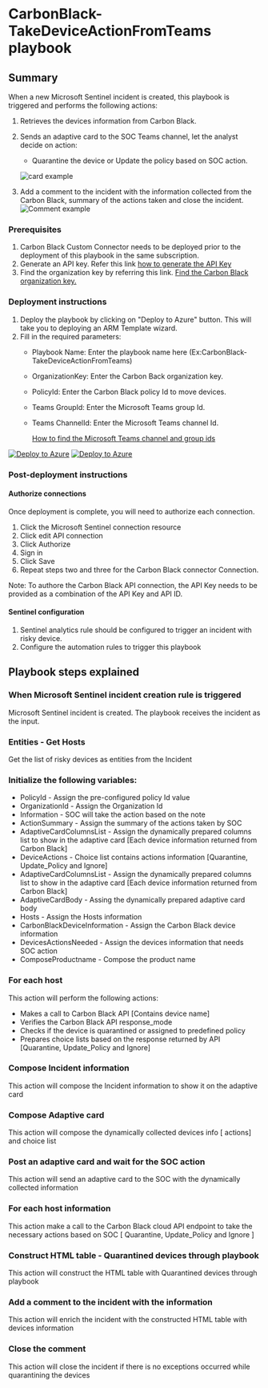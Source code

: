 # CarbonBlack-TakeDeviceActionFromTeams playbook
 
 ## Summary

 When a new Microsoft Sentinel incident is created, this playbook is triggered and performs the following actions:

 1. Retrieves the devices information from Carbon Black.
 2. Sends an adaptive card to the SOC Teams channel, let the analyst decide on action:
    - Quarantine the device or Update the policy based on SOC action.

    ![card example](./images/adaptiveCard.png)

 3. Add a comment to the incident with the information collected from the Carbon Black, summary of the actions taken and close the incident.
     ![Comment example](./images/Incident_Comment.png)

### Prerequisites

1. Carbon Black Custom Connector needs to be deployed prior to the deployment of this playbook in the same subscription.
2. Generate an API key. Refer this link [how to generate the API Key](https://developer.carbonblack.com/reference/carbon-black-cloud/authentication/#creating-an-api-key)
3. Find the organization key by referring this link. [Find the Carbon Black organization key.](https://developer.carbonblack.com/reference/carbon-black-cloud/authentication/#creating-an-api-key)

### Deployment instructions

1. Deploy the playbook by clicking on "Deploy to Azure" button. This will take you to deploying an ARM Template wizard.
2. Fill in the required parameters:
   - Playbook Name: Enter the playbook name here (Ex:CarbonBlack-TakeDeviceActionFromTeams)
   - OrganizationKey: Enter the Carbon Back organization key.
   - PolicyId: Enter the Carbon Black policy Id to move devices.
   - Teams GroupId: Enter the Microsoft Teams group Id.
   - Teams ChannelId: Enter the Microsoft Teams channel Id.
  
      [How to find the Microsoft Teams channel and group ids](https://docs.microsoft.com/powershell/module/teams/get-teamchannel?view=teams-ps)
  
[![Deploy to Azure](https://aka.ms/deploytoazurebutton)](https://portal.azure.com/#create/Microsoft.Template/uri/https%3A%2F%2Fraw.githubusercontent.com%2FAzure%2FAzure-Sentinel%2Fmaster%2FSolutions%2FCarbonBlack%2FPlaybooks%2FCarbonBlack-TakeDeviceActionFromTeams%2Fazuredeploy.json) [![Deploy to Azure](https://aka.ms/deploytoazuregovbutton)](https://portal.azure.us/#create/Microsoft.Template/uri/https%3A%2F%2Fraw.githubusercontent.com%2FAzure%2FAzure-Sentinel%2Fmaster%2FSolutions%2FCarbonBlack%2FPlaybooks%2FCarbonBlack-TakeDeviceActionFromTeams%2Fazuredeploy.json)

### Post-deployment instructions

#### Authorize connections

Once deployment is complete, you will need to authorize each connection.

1. Click the Microsoft Sentinel connection resource
2. Click edit API connection
3. Click Authorize
4. Sign in
5. Click Save
6. Repeat steps two and three for the Carbon Black connector Connection.

Note: To authore the Carbon Black API connection, the API Key needs to be provided as a combination of the API Key and API ID.

#### Sentinel configuration

1. Sentinel analytics rule should be configured to trigger an incident with risky device.
2. Configure the automation rules to trigger this playbook

## Playbook steps explained

### When Microsoft Sentinel incident creation rule is triggered

Microsoft Sentinel incident is created. The playbook receives the incident as the input.

### Entities - Get Hosts

Get the list of risky devices as entities from the Incident

### Initialize the following variables:

- PolicyId - Assign the pre-configured policy Id value
- OrganizationId - Assign the Organization Id
- Information - SOC will take the action based on the note
- ActionSummary - Assign the summary of the actions taken by SOC
- AdaptiveCardColumnsList - Assign the dynamically prepared columns list to show in the adaptive card [Each device information returned from Carbon Black]
- DeviceActions - Choice list contains actions information [Quarantine, Update_Policy and Ignore]
- AdaptiveCardColumnsList - Assign the dynamically prepared columns list to show in the adaptive card [Each device information returned from Carbon Black]
- AdaptiveCardBody - Assing the dynamically prepared adaptive card body
- Hosts - Assign the Hosts information 
- CarbonBlackDeviceInformation - Assign the Carbon Black device information
- DevicesActionsNeeded - Assign the devices information that needs SOC action
- ComposeProductname - Compose the product name

### For each host

This action will perform the following actions:

- Makes a call to Carbon Black API [Contains device name]
- Verifies the Carbon Black API response_mode
- Checks if the device is quarantined or assigned to predefined policy
- Prepares choice lists based on the response returned by API [Quarantine, Update_Policy and Ignore]

### Compose Incident information

This action will compose the Incident information to show it on the adaptive card

### Compose Adaptive card

This action will compose the dynamically collected devices info [ actions] and choice list

### Post an adaptive card and wait for the SOC action

This action will send an adaptive card to the SOC with the dynamically collected information

### For each host information

This action make a call to the Carbon Black cloud API endpoint to take the necessary actions based on SOC [ Quarantine, Update_Policy and Ignore ]

### Construct HTML table - Quarantined devices through playbook

This action will construct the HTML table with Quarantined devices through playbook

### Add a comment to the incident with the information

This action will enrich the incident with the constructed HTML table with devices information

### Close the comment

This action will close the incident if there is no exceptions occurred while quarantining the devices
